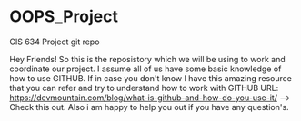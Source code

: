 # OOPS_Project
CIS 634 Project git repo

Hey Friends!
So this is the reposistory which we will be using to work and coordinate our project.
I assume all of us have some basic knowledge of how to use GITHUB.
If in case you don't know I have this amazing resource that you can refer and try to understand how to work with GITHUB 
URL: https://devmountain.com/blog/what-is-github-and-how-do-you-use-it/  --> Check this out. Also i am happy to help you out if you have any question's.
